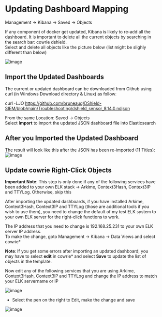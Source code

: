 # Updating Dashboard Mapping

Management → Kibana → Saved → Objects

If any component of docker get updated, Kibana is likely to re-add all the dashboard. It is important to delete all the current objects by searching in the search bar: cowrie dshield.<br>
Select and delete all objects like the picture below (list might be slighly different than below)<br>
 
![image](https://github.com/bruneaug/DShield-SIEM/assets/48228401/476e03cd-88ae-40b5-a7ad-6ad7757a6bf2)

## Import the Updated Dashboards
The current or updated dashboard can be downloaded from Github using curl (in Windows Download directory & Linux) as follow:<br>

curl -LJO https://github.com/bruneaug/DShield-SIEM/blob/main/Troubleshooting/dshield_sensor_8.14.0.ndjson

From the same Location: Saved → Objects<br>
Select **Import**  to import the updated JSON dashboard file into Elasticsearch<br>

## After you Imported the Updated Dashboard

The result will look like this after the JSON has been re-imported (11 Titles):
![image](https://github.com/bruneaug/DShield-SIEM/assets/48228401/eee5ba35-ece9-45a3-8840-9e70cfcf7609)
 
## Update cowrie Right-Click Objects

**Important Note**: This step is only done if any of the following services have been added to your own ELK stack -> Arkime, Context3Hash, Context3IP and TTYLog. Otherwise, skip this<br>

After importing the updated dashboards, if you have installed Arkime, Context3Hash, Context3IP and TTYLog (those are additional tools if you wish to use them), you need to change the default of my test ELK system to your own ELK server for the right-click functions to work.<br>

The IP address that you need to change is 192.168.25.231 to your own ELK server IP address.<br>
To make the change, goto Management -> Kibana -> Data Views and select cowrie*<br>

**Note**: If you get some errors after importing an updated dashboard, you may have to select **edit** in cowrie* and select **Save** to update the list of objects in the template.<br>

Now edit any of the following services that you are using Arkime, Context3Hash, Context3IP and TTYLog and change the IP address to match your ELK servername or IP<br>

![image](https://github.com/bruneaug/DShield-SIEM/assets/48228401/ecea58f3-354a-452d-ae36-9a7fbfc317e2)

- Select the pen on the right to Edit, make the change and save<br>

![image](https://github.com/bruneaug/DShield-SIEM/assets/48228401/f32c4cdd-301c-4b05-a8f1-30a81cb72901)

 
